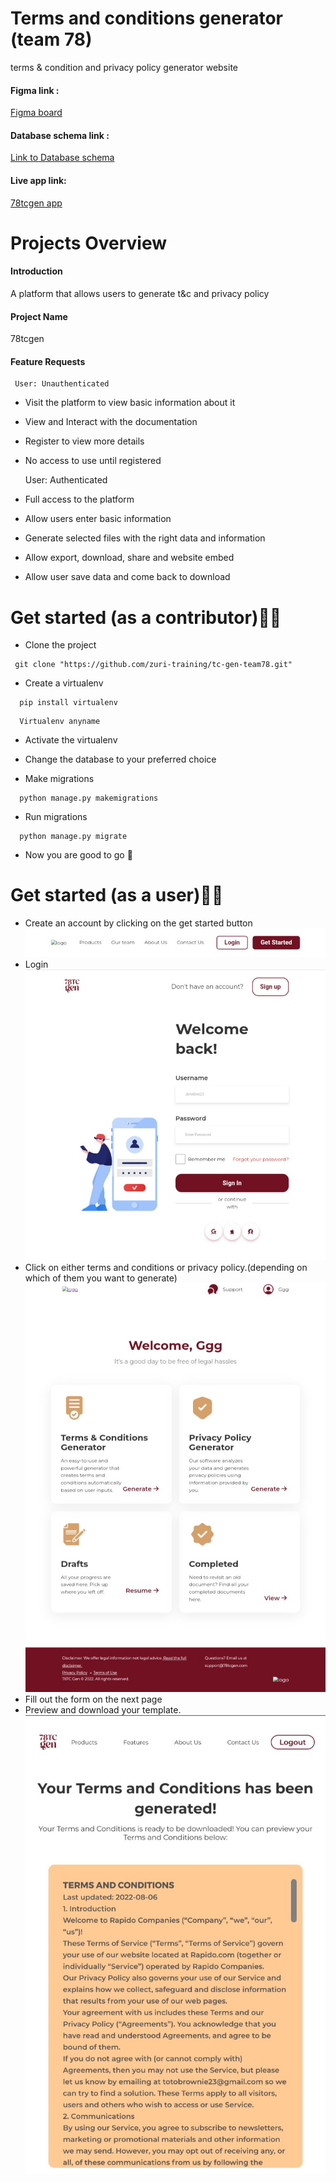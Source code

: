 
# Terms and conditions generator (team 78)
terms &amp; condition and privacy policy generator website

#### Figma link : ####
[Figma board](https://www.figma.com/file/WyPtWwHOKm6KygXVwTNlFC/Untitled)

#### Database schema link : ####
[Link to Database schema](https://drive.google.com/file/d/14_jTfib2HMaBypBrAHfZqHCMTTYOvs5G/view?usp=drivesdk)

#### Live app link: ####
[78tcgen app](http://tcgen.herokuapp.com)

# Projects Overview

#### Introduction ####

A platform that allows users to generate t&c and privacy policy


#### Project Name ####

78tcgen


#### Feature Requests ####

     User: Unauthenticated

 * Visit the platform to view basic information about it
 
 * View and Interact with the documentation
 
 * Register to view more details

 * No access to use until registered
  


      User: Authenticated


 * Full access to the platform

 * Allow users enter basic information
 
 * Generate selected files with the right data and information
 
 * Allow export, download, share and website embed
 
 * Allow user save data and come back to download


# Get started (as a contributor)👩‍💻
* Clone the project
```
 git clone "https://github.com/zuri-training/tc-gen-team78.git"
```
* Create a virtualenv
```
  pip install virtualenv
```
```
  Virtualenv anyname
```
* Activate the virtualenv

* Change the database to your preferred choice
* Make migrations
```
  python manage.py makemigrations
```
* Run migrations
``` 
  python manage.py migrate
```
* Now you are good to go 🙂

# Get started (as a user)👩‍💻
* Create an account by clicking on the get started button
![l](figma/h)
* Login 
![l](figma/l)
* Click on either terms and conditions or privacy policy.(depending on which of them you want to generate)
![d](figma/d)
* Fill out the form on the next page 
* Preview and download your template.
![p](figma/p)

